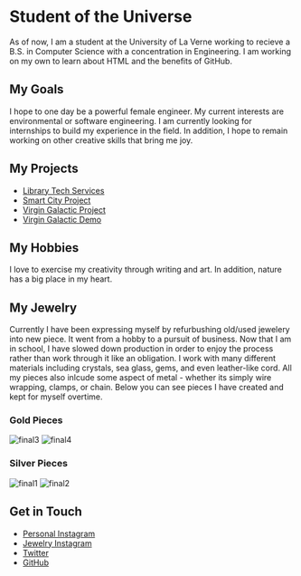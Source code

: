 # Student of the Universe 
As of now, I am a student at the University of La Verne working to recieve a B.S. in Computer Science with a concentration in Engineering. I am working on my own to learn about HTML and the benefits of GitHub. 

## My Goals
I hope to one day be a powerful female engineer. My current interests are environmental or software engineering. I am currently looking for internships to build my experience in the field. In addition, I hope to remain working on other creative skills that bring me joy. 


## My Projects
<ul>
    <li>
      <a href="https://library.laverne.edu/services/library-technology-services/">Library Tech Services</a>
    </li>
    <li>
      <a href="https://docs.google.com/presentation/d/1vsRTdN3m9DgHuGsR0T08wYlmr9wu9yYE0oyQBkuyPNE/edit?usp=sharing">Smart City Project</a>
    </li>
    <li>
      <a href="https://docs.google.com/presentation/d/1Id8Xrg-VjQ5_DwYzX-BvCt_fNbgud0ObWzjhVxlykxY/edit?usp=sharing">Virgin Galactic Project</a>
    </li>
    <li>
      <a href="https://laverne-my.sharepoint.com/:v:/g/personal/nicole_flores_laverne_edu/EREZYpHBYvFPoUwm4d8UzJYBlifoExIL0wCMiPa-OFacLw?email=nicole.flores%40laverne.edu&e=BkpDdO">Virgin Galactic Demo</a>
    </li>
</ul>

## My Hobbies
I love to exercise my creativity through writing and art. In addition, nature has a big place in my heart. 

## My Jewelry 
Currently I have been expressing myself by refurbushing old/used jewelery into new piece. It went from a hobby to a pursuit of business. Now that I am in school, I have slowed down production in order to enjoy the process rather than work through it like an obligation. I work with many different materials including crystals, sea glass, gems, and even leather-like cord. All my pieces also inlcude some aspect of metal - whether its simply wire wrapping, clamps, or chain. Below you can see pieces I have created and kept for myself overtime. 
### Gold Pieces 
![final3](https://user-images.githubusercontent.com/63017373/80554510-4aafa400-8982-11ea-8029-f761b88a64f0.jpg)
![final4](https://user-images.githubusercontent.com/63017373/80554552-67e47280-8982-11ea-82fd-d5f6b7264e2d.jpg)
### Silver Pieces 
![final1](https://user-images.githubusercontent.com/63017373/80554346-b47b7e00-8981-11ea-9afe-7d8247c772e6.jpg)
![final2](https://user-images.githubusercontent.com/63017373/80554370-c4935d80-8981-11ea-8ab2-a4c9f9a50916.jpg)

## Get in Touch
 <ul>
 <li><a href="https://www.instagram.com/n1kk1flores/">Personal Instagram</a></li>
 <li><a href="https://www.instagram.com/peaceandpurity">Jewelry Instagram</a></li>
 <li><a href="https://twitter.com/_NikkkiF_">Twitter</a></li>
 <li><a href="https://github.com/nikkif24">GitHub</a></li>
 </ul>
